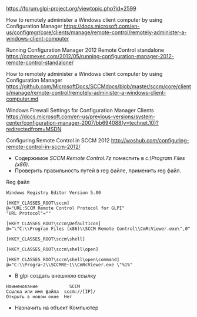 https://forum.glpi-project.org/viewtopic.php?id=2599

How to remotely administer a Windows client computer by using Configuration Manager https://docs.microsoft.com/en-us/configmgr/core/clients/manage/remote-control/remotely-administer-a-windows-client-computer

Running Configuration Manager 2012 Remote Control standalone https://ccmexec.com/2012/05/running-configuration-manager-2012-remote-control-standalone/

How to remotely administer a Windows client computer by using Configuration Manager https://github.com/MicrosoftDocs/SCCMdocs/blob/master/sccm/core/clients/manage/remote-control/remotely-administer-a-windows-client-computer.md

Windows Firewall Settings for Configuration Manager Clients https://docs.microsoft.com/en-us/previous-versions/system-center/configuration-manager-2007/bb694088(v=technet.10)?redirectedfrom=MSDN

Configuring Remote Control in SCCM 2012 http://woshub.com/configuring-remote-control-in-sccm-2012/

- Содержимое *SCCM Remote Control.7z* поместить в *c:\Program Files (x86)*.  
- Проверить правильность путей в reg файле, применить reg файл.  

Reg файл
```
Windows Registry Editor Version 5.00

[HKEY_CLASSES_ROOT\sccm]
@="URL:SCCM Remote Control Protocol for GLPI"
"URL Protocol"=""

[HKEY_CLASSES_ROOT\sccm\DefaultIcon]
@="\"C:\\Program Files (x86)\\SCCM Remote Control\\CmRcViewer.exe\",0"

[HKEY_CLASSES_ROOT\sccm\shell]

[HKEY_CLASSES_ROOT\sccm\shell\open]

[HKEY_CLASSES_ROOT\sccm\shell\open\command]
@="C:\\Progra~2\\SCCMRE~1\\CmRcViewer.exe \"%1%"
```

- В glpi создать внешнюю ссылку
```
Наименование	        SCCM
Ссылка или имя файла  sccm://[IP]/	
Открыть в новом окне  Нет

```
- Назначить на объект Компьютер
